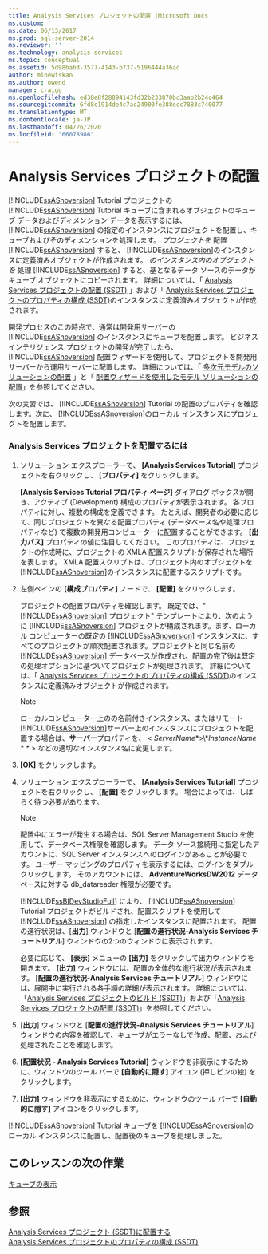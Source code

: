 ```yaml
---
title: Analysis Services プロジェクトの配置 |Microsoft Docs
ms.custom: ''
ms.date: 06/13/2017
ms.prod: sql-server-2014
ms.reviewer: ''
ms.technology: analysis-services
ms.topic: conceptual
ms.assetid: 5d98bab3-3577-4143-b737-5196444a36ac
author: minewiskan
ms.author: owend
manager: craigg
ms.openlocfilehash: ed38e8f28894143fd32b233870bc3aab2b24c464
ms.sourcegitcommit: 6fd8c1914de4c7ac24900fe388ecc7883c740077
ms.translationtype: MT
ms.contentlocale: ja-JP
ms.lasthandoff: 04/26/2020
ms.locfileid: "66078986"
---
```

# <a name="deploying-an-analysis-services-project"></a>Analysis Services プロジェクトの配置
  [!INCLUDE[ssASnoversion](../includes/ssasnoversion-md.md)] Tutorial プロジェクトの [!INCLUDE[ssASnoversion](../includes/ssasnoversion-md.md)] Tutorial キューブに含まれるオブジェクトのキューブ データおよびディメンション データを表示するには、 [!INCLUDE[ssASnoversion](../includes/ssasnoversion-md.md)] の指定のインスタンスにプロジェクトを配置し、キューブおよびそのディメンションを処理します。 *プロジェクトを* 配置 [!INCLUDE[ssASnoversion](../includes/ssasnoversion-md.md)] すると、 [!INCLUDE[ssASnoversion](../includes/ssasnoversion-md.md)]のインスタンスに定義済みオブジェクトが作成されます。 *のインスタンス内のオブジェクトを* 処理 [!INCLUDE[ssASnoversion](../includes/ssasnoversion-md.md)] すると、基となるデータ ソースのデータがキューブ オブジェクトにコピーされます。 詳細については、「 [Analysis Services プロジェクトの配置 &#40;SSDT&#41;](multidimensional-models/deploy-analysis-services-projects-ssdt.md) 」および「 [Analysis Services プロジェクトのプロパティの構成 &#40;SSDT&#41;](multidimensional-models/configure-analysis-services-project-properties-ssdt.md)のインスタンスに定義済みオブジェクトが作成されます。  
  
 開発プロセスのこの時点で、通常は開発用サーバーの [!INCLUDE[ssASnoversion](../includes/ssasnoversion-md.md)] のインスタンスにキューブを配置します。 ビジネス インテリジェンス プロジェクトの開発が完了したら、 [!INCLUDE[ssASnoversion](../includes/ssasnoversion-md.md)] 配置ウィザードを使用して、プロジェクトを開発用サーバーから運用サーバーに配置します。 詳細については、「 [多次元モデルのソリューションの配置](multidimensional-models/multidimensional-model-solution-deployment.md) 」と「 [配置ウィザードを使用したモデル ソリューションの配置](multidimensional-models/deploy-model-solutions-using-the-deployment-wizard.md)」を参照してください。  
  
 次の実習では、 [!INCLUDE[ssASnoversion](../includes/ssasnoversion-md.md)] Tutorial の配置のプロパティを確認します。次に、 [!INCLUDE[ssASnoversion](../includes/ssasnoversion-md.md)]のローカル インスタンスにプロジェクトを配置します。  
  
### <a name="to-deploy-the-analysis-services-project"></a>Analysis Services プロジェクトを配置するには  
  
1.  ソリューション エクスプローラーで、 **[Analysis Services Tutorial]** プロジェクトを右クリックし、 **[プロパティ]** をクリックします。  
  
     **[Analysis Services Tutorial プロパティ ページ]** ダイアログ ボックスが開き、アクティブ (Development) 構成のプロパティが表示されます。 各プロパティに対し、複数の構成を定義できます。 たとえば、開発者の必要に応じて、同じプロジェクトを異なる配置プロパティ (データベース名や処理プロパティなど) で複数の開発用コンピューターに配置することができます。 **[出力パス]** プロパティの値に注目してください。 このプロパティは、プロジェクトの作成時に、プロジェクトの XMLA 配置スクリプトが保存された場所を表します。 XMLA 配置スクリプトは、プロジェクト内のオブジェクトを [!INCLUDE[ssASnoversion](../includes/ssasnoversion-md.md)]のインスタンスに配置するスクリプトです。  
  
2.  左側ペインの **[構成プロパティ]** ノードで、 **[配置]** をクリックします。  
  
     プロジェクトの配置プロパティを確認します。 既定では、" [!INCLUDE[ssASnoversion](../includes/ssasnoversion-md.md)] プロジェクト" テンプレートにより、次のように [!INCLUDE[ssASnoversion](../includes/ssasnoversion-md.md)] プロジェクトが構成されます。まず、ローカル コンピューターの既定の [!INCLUDE[ssASnoversion](../includes/ssasnoversion-md.md)] インスタンスに、すべてのプロジェクトが順次配置されます。プロジェクトと同じ名前の [!INCLUDE[ssASnoversion](../includes/ssasnoversion-md.md)] データベースが作成され、配置の完了後は既定の処理オプションに基づいてプロジェクトが処理されます。 詳細については、「 [Analysis Services プロジェクトのプロパティの構成 &#40;SSDT&#41;](multidimensional-models/configure-analysis-services-project-properties-ssdt.md)のインスタンスに定義済みオブジェクトが作成されます。  
  
    > [!NOTE]  
    >  ローカルコンピューター上のの名前付きインスタンス、またはリモート[!INCLUDE[ssASnoversion](../includes/ssasnoversion-md.md)]サーバー上のインスタンスにプロジェクトを配置する場合は、**サーバー**プロパティを、 \< *ServerName**>\\**InstanceName * * >* などの適切なインスタンス名に変更します。  
  
3.  **[OK]** をクリックします。  
  
4.  ソリューション エクスプローラーで、 **[Analysis Services Tutorial]** プロジェクトを右クリックし、 **[配置]** をクリックします。 場合によっては、しばらく待つ必要があります。  
  
    > [!NOTE]  
    >  配置中にエラーが発生する場合は、SQL Server Management Studio を使用して、データベース権限を確認します。 データ ソース接続用に指定したアカウントに、SQL Server インスタンスへのログインがあることが必要です。 ユーザー マッピングのプロパティを表示するには、ログインをダブルクリックします。 そのアカウントには、 **AdventureWorksDW2012** データベースに対する db_datareader 権限が必要です。  
  
     [!INCLUDE[ssBIDevStudioFull](../includes/ssbidevstudiofull-md.md)] により、 [!INCLUDE[ssASnoversion](../includes/ssasnoversion-md.md)] Tutorial プロジェクトがビルドされ、配置スクリプトを使用して [!INCLUDE[ssASnoversion](../includes/ssasnoversion-md.md)] の指定したインスタンスに配置されます。 配置の進行状況は、[**出力**] ウィンドウと [**配置の進行状況-Analysis Services チュートリアル**] ウィンドウの2つのウィンドウに表示されます。  
  
     必要に応じて、 **[表示]** メニューの **[出力]** をクリックして出力ウィンドウを開きます。 **[出力]** ウィンドウには、配置の全体的な進行状況が表示されます。 [**配置の進行状況-Analysis Services チュートリアル**] ウィンドウには、展開中に実行される各手順の詳細が表示されます。 詳細については、「[Analysis Services プロジェクトのビルド (SSDT)](multidimensional-models/build-analysis-services-projects-ssdt.md)」および「[Analysis Services プロジェクトの配置 (SSDT)](multidimensional-models/deploy-analysis-services-projects-ssdt.md)」を参照してください。  
  
5.  [**出力**] ウィンドウと [**配置の進行状況-Analysis Services チュートリアル**] ウィンドウの内容を確認して、キューブがエラーなしで作成、配置、および処理されたことを確認します。  
  
6.  **[配置状況 - Analysis Services Tutorial]** ウィンドウを非表示にするために、ウィンドウのツール バーで **[自動的に隠す]** アイコン (押しピンの絵) をクリックします。  
  
7.  **[出力]** ウィンドウを非表示にするために、ウィンドウのツール バーで **[自動的に隠す]** アイコンをクリックします。  
  
 [!INCLUDE[ssASnoversion](../includes/ssasnoversion-md.md)] Tutorial キューブを [!INCLUDE[ssASnoversion](../includes/ssasnoversion-md.md)]のローカル インスタンスに配置し、配置後のキューブを処理しました。  
  
## <a name="next-task-in-lesson"></a>このレッスンの次の作業  
 [キューブの表示](lesson-2-6-browsing-the-cube.md)  
  
## <a name="see-also"></a>参照  
 [Analysis Services プロジェクト &#40;SSDT&#41;に配置する](multidimensional-models/deploy-analysis-services-projects-ssdt.md)   
 [Analysis Services プロジェクトのプロパティの構成 (SSDT)](multidimensional-models/configure-analysis-services-project-properties-ssdt.md)  
  
  
